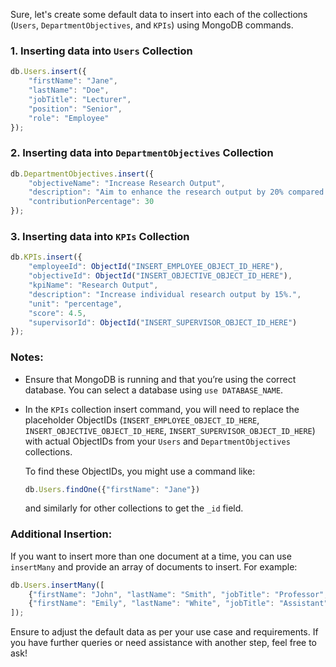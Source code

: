Sure, let's create some default data to insert into each of the collections (`Users`, `DepartmentObjectives`, and `KPIs`) using MongoDB commands.

### 1. Inserting data into `Users` Collection

```javascript
db.Users.insert({
    "firstName": "Jane",
    "lastName": "Doe",
    "jobTitle": "Lecturer",
    "position": "Senior",
    "role": "Employee"
});
```

### 2. Inserting data into `DepartmentObjectives` Collection

```javascript
db.DepartmentObjectives.insert({
    "objectiveName": "Increase Research Output",
    "description": "Aim to enhance the research output by 20% compared to the previous year.",
    "contributionPercentage": 30
});
```

### 3. Inserting data into `KPIs` Collection

```javascript
db.KPIs.insert({
    "employeeId": ObjectId("INSERT_EMPLOYEE_OBJECT_ID_HERE"),
    "objectiveId": ObjectId("INSERT_OBJECTIVE_OBJECT_ID_HERE"),
    "kpiName": "Research Output",
    "description": "Increase individual research output by 15%.",
    "unit": "percentage",
    "score": 4.5,
    "supervisorId": ObjectId("INSERT_SUPERVISOR_OBJECT_ID_HERE")
});
```

### Notes:

- Ensure that MongoDB is running and that you’re using the correct database. You can select a database using `use DATABASE_NAME`.
  
- In the `KPIs` collection insert command, you will need to replace the placeholder ObjectIDs (`INSERT_EMPLOYEE_OBJECT_ID_HERE`, `INSERT_OBJECTIVE_OBJECT_ID_HERE`, `INSERT_SUPERVISOR_OBJECT_ID_HERE`) with actual ObjectIDs from your `Users` and `DepartmentObjectives` collections.

  To find these ObjectIDs, you might use a command like:
  ```javascript
  db.Users.findOne({"firstName": "Jane"})
  ```
  and similarly for other collections to get the `_id` field.

### Additional Insertion:

If you want to insert more than one document at a time, you can use `insertMany` and provide an array of documents to insert. For example:

```javascript
db.Users.insertMany([
    {"firstName": "John", "lastName": "Smith", "jobTitle": "Professor", "position": "Head", "role": "HoD"},
    {"firstName": "Emily", "lastName": "White", "jobTitle": "Assistant", "position": "Junior", "role": "Employee"}
]);
```

Ensure to adjust the default data as per your use case and requirements. If you have further queries or need assistance with another step, feel free to ask!